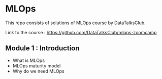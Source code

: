 # MLOps

This repo consists of solutions of MLOps course by DataTalksClub.

Link to the course : https://github.com/DataTalksClub/mlops-zoomcamp


## Module 1 : Introduction

* What is MLOps
* MLOps maturity model
* Why do we need MLOps
